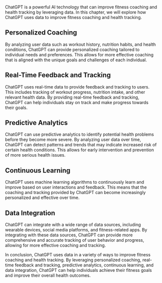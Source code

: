 

ChatGPT is a powerful AI technology that can improve fitness coaching and health tracking by leveraging data. In this chapter, we will explore how ChatGPT uses data to improve fitness coaching and health tracking.

Personalized Coaching
---------------------

By analyzing user data such as workout history, nutrition habits, and health conditions, ChatGPT can provide personalized coaching tailored to individual needs and preferences. This allows for more effective coaching that is aligned with the unique goals and challenges of each individual.

Real-Time Feedback and Tracking
-------------------------------

ChatGPT uses real-time data to provide feedback and tracking to users. This includes tracking of workout progress, nutrition intake, and other relevant health data. By providing real-time feedback and tracking, ChatGPT can help individuals stay on track and make progress towards their goals.

Predictive Analytics
--------------------

ChatGPT can use predictive analytics to identify potential health problems before they become more severe. By analyzing user data over time, ChatGPT can detect patterns and trends that may indicate increased risk of certain health conditions. This allows for early intervention and prevention of more serious health issues.

Continuous Learning
-------------------

ChatGPT uses machine learning algorithms to continuously learn and improve based on user interactions and feedback. This means that the coaching and tracking provided by ChatGPT can become increasingly personalized and effective over time.

Data Integration
----------------

ChatGPT can integrate with a wide range of data sources, including wearable devices, social media platforms, and fitness-related apps. By integrating with these data sources, ChatGPT can provide more comprehensive and accurate tracking of user behavior and progress, allowing for more effective coaching and tracking.

In conclusion, ChatGPT uses data in a variety of ways to improve fitness coaching and health tracking. By leveraging personalized coaching, real-time feedback and tracking, predictive analytics, continuous learning, and data integration, ChatGPT can help individuals achieve their fitness goals and improve their overall health outcomes.
